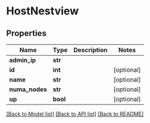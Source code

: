 # HostNestview

## Properties
Name | Type | Description | Notes
------------ | ------------- | ------------- | -------------
**admin_ip** | **str** |  | 
**id** | **int** |  | [optional] 
**name** | **str** |  | [optional] 
**numa_nodes** | **str** |  | [optional] 
**up** | **bool** |  | [optional] 

[[Back to Model list]](../README.md#documentation-for-models) [[Back to API list]](../README.md#documentation-for-api-endpoints) [[Back to README]](../README.md)


